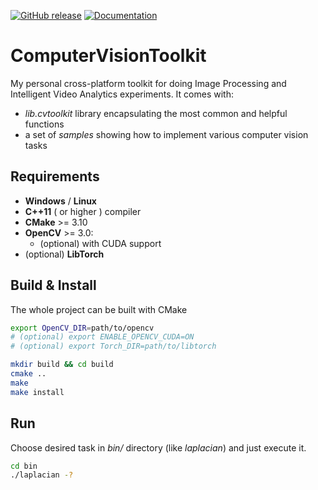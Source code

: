 [![GitHub release](https://img.shields.io/github/v/release/matkovst/ComputerVisionToolkit?include_prereleases)](https://github.com/matkovst/ComputerVisionToolkit/releases/tag/v1.0-alpha)
[![Documentation](https://img.shields.io/badge/docs-doxygen-blue.svg)](https://matkovst.github.io/ComputerVisionToolkit/index.html)

# ComputerVisionToolkit
My personal cross-platform toolkit for doing Image Processing and Intelligent Video Analytics experiments. It comes with:
- *lib.cvtoolkit* library encapsulating the most common and helpful functions
- a set of *samples* showing how to implement various computer vision tasks

## Requirements
- **Windows** / **Linux**
- **C++11** ( or higher ) compiler
- **CMake** >= 3.10
- **OpenCV** >= 3.0:
    - (optional) with CUDA support
- (optional) **LibTorch**

## Build & Install
The whole project can be built with CMake

```bash
export OpenCV_DIR=path/to/opencv
# (optional) export ENABLE_OPENCV_CUDA=ON
# (optional) export Torch_DIR=path/to/libtorch

mkdir build && cd build
cmake ..
make
make install
```

## Run
Choose desired task in *bin/* directory (like *laplacian*) and just execute it.
```bash
cd bin
./laplacian -?
```

